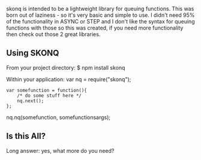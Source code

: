 skonq is intended to be a lightweight library for queuing functions.  This was born out of laziness - so it's very basic and simple to use.  I didn't need 95% of the functionality in ASYNC or STEP and I don't like the syntax for queuing functions with those so this was created, if you need more functionality then check out those 2 great libraries.

Using SKONQ
-----------

From your project directory:
    $ npm install skonq

Within your application:
    var nq = require("skonq");
    
    var somefunction = function(){ 
        /* do some stuff here */
        nq.next();
    };
   
   nq.nq(somefunction, somefunctionsargs);

Is this All?
------------
Long answer: yes, what more do you need?


